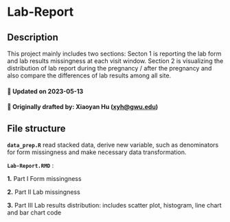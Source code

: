 # Lab-Report

## Description

This project mainly includes two sections:
Secton 1 is reporting the lab form and lab results missingness at each visit window. 
Section 2 is visualizing the distribution of lab report during the pregnancy / after the pregnancy and also compare the differences of lab results among all site. 

#### :pushpin: Updated on 2023-05-13
#### :pushpin: Originally drafted by: Xiaoyan Hu (xyh@gwu.edu)

## File structure

**`data_prep.R`**  read stacked data, derive new variable, such as denominators for form missingness and make necessary data transformation.

**`Lab-Report.RMD`** :

**1\.** Part I Form missingness

**2\.** Part II Lab missingness

**3\.** Part III Lab results distribution: includes scatter plot, histogram, line chart and bar chart code

